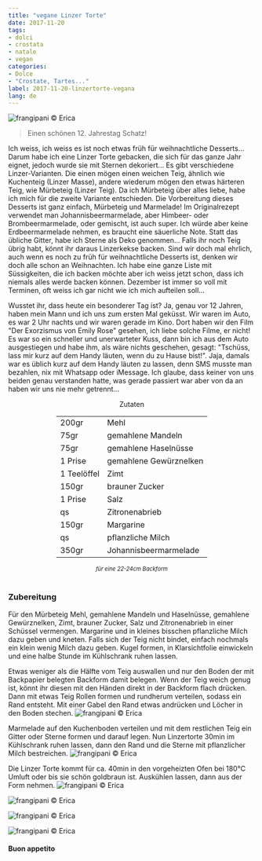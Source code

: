 ```yaml
---
title: "vegane Linzer Torte"
date: 2017-11-20
tags:
- dolci 
- crostata
- natale
- vegan
categories:
- Dolce
- "Crostate, Tartes..."
label: 2017-11-20-linzertorte-vegana
lang: de 
---
```

![](../2017-11-20-linzertorte-vegana/header.jpg "frangipani © Erica")

> Einen schönen 12. Jahrestag Schatz!

Ich weiss, ich weiss es ist noch etwas früh für weihnachtliche Desserts... Darum habe ich eine Linzer Torte gebacken, die sich für das ganze Jahr eignet, jedoch wurde sie mit Sternen dekoriert... Es gibt verschiedene Linzer-Varianten. Die einen mögen einen weichen Teig, ähnlich wie Kuchenteig (Linzer Masse), andere wiederum mögen den etwas härteren Teig, wie Mürbeteig (Linzer Teig). Da ich Mürbeteig über alles liebe, habe ich mich für die zweite Variante entschieden. Die Vorbereitung dieses Desserts ist ganz einfach, Mürbeteig und Marmelade! Im Originalrezept verwendet man Johannisbeermarmelade, aber Himbeer- oder Brombeermarmelade, oder gemischt, ist auch super. Ich würde aber keine Erdbeermarmelade nehmen, es braucht eine säuerliche Note. Statt das übliche Gitter, habe ich Sterne als Deko genommen... Falls ihr noch Teig übrig habt, könnt ihr daraus Linzerkekse backen. Sind wir doch mal ehrlich, auch wenn es noch zu früh für weihnachtliche Desserts ist, denken wir doch alle schon an Weihnachten. Ich habe eine ganze Liste mit Süssigkeiten, die ich backen möchte aber ich weiss jetzt schon, dass ich niemals alles werde backen können. Dezember ist immer so voll mit Terminen, oft weiss ich gar nicht wie ich mich aufteilen soll...

Wusstet ihr, dass heute ein besonderer Tag ist? Ja, genau vor 12 Jahren, haben mein Mann und ich uns zum ersten Mal geküsst. Wir waren im Auto, es war 2 Uhr nachts und wir waren gerade im Kino. Dort haben wir den Film "Der Exorzismus von Emily Rose" gesehen, ich liebe solche Filme, er nicht! Es war so ein schneller und unerwarteter Kuss, dann bin ich aus dem Auto ausgestiegen und habe ihm, als wäre nichts geschehen, gesagt: "Tschüss, lass mir kurz auf dem Handy läuten, wenn du zu Hause bist!". Jaja, damals war es üblich kurz auf dem Handy läuten zu lassen, denn SMS musste man bezahlen, nix mit Whatsapp oder iMessage. Ich glaube, dass keiner von uns beiden genau verstanden hatte, was gerade passiert war aber von da an haben wir uns nie mehr getrennt...

<div id="wrapper" style="text-align: center">
  <div id="yourdiv" style="display: inline-block;">
    <div class="ingredients">
      <div class="ingredients-title">Zutaten</div>
           <table>
        <tbody>
          <tr>
            <td>200gr</td>
            <td>Mehl</td>
          </tr>
          <tr>
            <td>75gr</td>
            <td>gemahlene Mandeln</td>
          </tr>
          <tr>
            <td>75gr</td>
            <td>gemahlene Haselnüsse</td>
          </tr>
          <tr>
            <td>1 Prise</td>
            <td>gemahlene Gewürznelken</td>
          </tr>
          <tr>
            <td>1 Teelöffel</td>
            <td>Zimt</td>
          </tr>
          <tr>
            <td>150gr</td>
            <td>brauner Zucker</td>
          </tr>
          <tr>
            <td>1 Prise</td>
            <td>Salz</td>
           </tr>
          <tr>
            <td>qs</td>
            <td>Zitronenabrieb</td>
          </tr>
          <tr>
            <td>150gr</td>
            <td>Margarine</td>
          </tr>
          <tr>
            <td>qs</td>
            <td>pflanzliche Milch</td>
          </tr>
          <tr>
            <td>350gr</td>
            <td>Johannisbeermarmelade</td>
          </tr>
        </tbody>
      </table>
      <i class="pull-right" style="font-size: 80%;">für eine 22-24cm Backform</i>
      <br></br>
    </div>
  </div>
</div>


<h3>
  <font color="grey">
    <i class="fa fa-cogs"></i>
  </font> Zubereitung
</h3>

Für den Mürbeteig Mehl, gemahlene Mandeln und Haselnüsse, gemahlene Gewürznelken, Zimt, brauner Zucker, Salz und Zitronenabrieb in einer Schüssel vermengen. Margarine und in kleines bisschen pflanzliche Milch dazu geben und kneten. Falls sich der Teig nicht bindet, einfach nochmals ein klein wenig Milch dazu geben. Kugel formen, in Klarsichtfolie einwickeln und eine halbe Stunde im Kühlschrank ruhen lassen.

Etwas weniger als die Hälfte vom Teig auswallen und nur den Boden der mit Backpapier belegten Backform damit belegen. Wenn der Teig weich genug ist, könnt ihr diesen mit den Händen direkt in der Backform flach drücken. Dann mit etwas Teig Rollen formen und rundherum verteilen, sodass ein Rand entsteht. Mit einer Gabel den Rand etwas andrücken und Löcher in den Boden stechen.
![](../2017-11-20-linzertorte-vegana/bordo.jpg "frangipani © Erica")

Marmelade auf den Kuchenboden verteilen und mit dem restlichen Teig ein Gitter oder Sterne formen und darauf legen. Nun Linzertorte 30min im Kühlschrank ruhen lassen, dann den Rand und die Sterne mit pflanzlicher Milch bestreichen.
![](../2017-11-20-linzertorte-vegana/teglia.jpg "frangipani © Erica")

Die Linzer Torte kommt für ca. 40min in den vorgeheizten Ofen bei 180°C Umluft oder bis sie schön goldbraun ist. Auskühlen lassen, dann aus der Form nehmen.
![](../2017-11-20-linzertorte-vegana/risultato1.jpg "frangipani © Erica")

![](../2017-11-20-linzertorte-vegana/risultato2.jpg "frangipani © Erica")

![](../2017-11-20-linzertorte-vegana/risultato3.jpg "frangipani © Erica")

![](../2017-11-20-linzertorte-vegana/risultato4.jpg "frangipani © Erica")

<h4>Buon appetito
  <font color="red">
    <i class="fa fa-smile-o"></i>
  </font>
</h4>